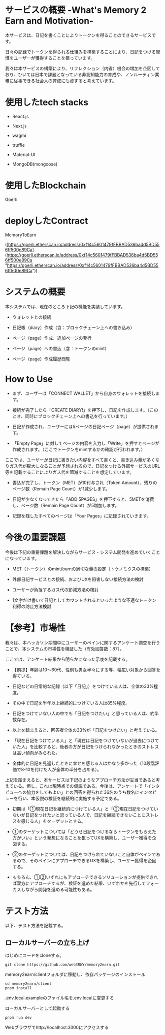 ﻿# サービスの概要 -What's Memory 2 Earn and Motivation-

  

本サービスは、日記を書くことによりトークンを得ることのできるサービスです。

日々の記録でトークンを得られる仕組みを構築することにより、日記をつける習慣をユーザーが獲得することを狙っています。

我々は本サービスの構築により、リフレクション（内省）機会の増加を企図しており、ひいては日本で課題となっている非認知能力の育成や、ノンルーティン業務に従事できる社会人の育成にも資すると考えています。

  
  

# 使用したtech stacks

- React.js

- Next.js

- wagmi

- truffle

- Material-UI

- MongoDB(mongoose)

  

# 使用したBlockchain

Goerli

  

# deployしたContract

MemoryToEarn

([https://goerli.etherscan.io/address/0xf14c5601479fFBBAD536ba4d5BD556ff500e89Ca](https://goerli.etherscan.io/address/0xf14c5601479fFBBAD536ba4d5BD556ff500e89Ca  "https://goerli.etherscan.io/address/0xf14c5601479fFBBAD536ba4d5BD556ff500e89Ca"))

  

# システムの概要

本システムでは、現在のところ下記の機能を実装しています。

- ウォレットとの接続

- 日記帳（diary）作成（含：ブロックチェーン上への書き込み）

- ページ（page）作成、追加ページの発行

- ページ（page）への書込（含：トークンのmint）

- ページ（page）作成履歴閲覧

  

# How to Use

- まず、ユーザーは「CONNECT WALLET」から自身のウォレットを接続します。

- 接続が完了したら「CREATE DIARY!」を押下し、日記を作成します。（このとき、同時にブロックチェーン上への書込を行っています。）

- 日記が作成され、ユーザーには5ページの日記ページ（page）が提供されます。

- 「Empty Page」に対してページの内容を入力し「Write」を押すとページが作成されます。（ここでトークンをmintするかの確認が行われます。）

ここでは、ユーザーが日記に書きたい内容をすべて書くと、書き込み量が多くなりガス代が膨大になることが予想されるので、日記をつける外部サービスのURL等を記載することによりガス代を節減することを想定しています。

- 書込が完了し、トークン（MET）が10付与され（Token Amount）、残りのページ数（Remain Page Count）が1減少します。

- 日記が少なくなってきたら「ADD 5PAGES」を押下すると、5METを消費し、ページ数（Remain Page Count）が5増加します。

- 記録を残したすべてのページは「Your Pages」に記録されていきます。

  

# 今後の重要課題

今後は下記の重要課題を解決しながらサービス・システム開発を進めていくことになっています。

  

- MET（トークン）のmint/burnの適切な量の設定（トケノミクスの構築）

- 外部日記サービスとの接続、およびUXを阻害しない接続方法の検討

- ユーザーが負担するガス代の節減方法の検討

- 1文字だけ書いて日記としてカウントされるといったような不適なトークン利得の防止方法検討

  

# 【参考】市場性

我々は、本ハッカソン期間中にユーザーのペインに関するアンケート調査を行うことで、本システムの市場性を検証した（有効回答数：87）。

ここでは、アンケート結果から明らかになった示唆を記載する。

  

- 【前提】年齢は10～60代、性別も男女半々にする等、幅広い対象から回答を得ている。

- 日記などの日常的な記録（以下「日記」）をつけている人は、全体の33%程度。

- その中で日記を半年以上継続的につけている人は85%程度。

- 日記をつけていない人の中でも「日記をつけたい」と思っている人は、約半数存在。

- 以上を踏まえると、回答者全体の33%が「日記をつけたい」と考えている。

- 「現在日記をつけている人」と「現在は日記をつけていないが過去につけていた人」を比較すると、後者の方が日記をつけられなかったときのストレスは高い傾向がみられた。

- 全体的に日記を見返したときに幸せを感じる人はかなり多かった（10段階評価で8-10を付けた人が全体の半分を占める）。

  

上記を踏まえると、本サービスは下記のようなアプローチ方法が妥当であると考えている。但し、これは現時点での仮説である。今後は、アンケートで「インタビューへの協力をしてもよい」との回答を得られた36名のうち数名にインタビューを行い、本仮説の検証を継続的に実施する予定である。

  

- 初期は「①現在日記を継続的につけている人」と「②現在日記をつけていないが日記をつけたいと思っている人で、日記を継続できないことにストレスを感じる人」をターゲットとする。

- ①のターゲットについては「どうせ日記をつけるならトークンをもらえた方がいい」という発想になることを狙ってUXを構築し、ユーザー獲得を企図する。

- ②のターゲットについては、日記をつけられていないこと自体がペインであるので、そのペインにアプローチできるUXを構築し、ユーザー獲得を企図する。

- もちろん、①②いずれにもアプローチできるソリューションが提供できれば双方にアプローチするが、検証を進めた結果、いずれかを先行してフォーカスしながら開発を進める可能性もある。

# テスト方法
以下、テスト方法を記載する。

## ローカルサーバーの立ち上げ
はじめにコードをcloneする。

    git clone https://github.com/web3RWY/memory2earn.git

memory2earn/clientフォルダに移動し、依存パッケージのインストール

    cd memory2earn/client
    pnpm install
.env.local.exampleのファイル名を.env.localに変更する

ローカルサーバーとして起動する

    pnpm run dev

Webブラウザでhttp://localhost:3000にアクセスする



